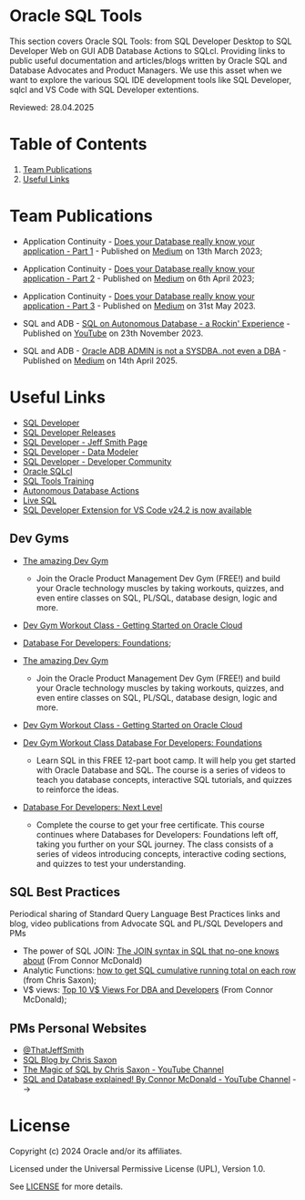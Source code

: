 # Oracle SQL Tools

This section covers Oracle SQL Tools: from SQL Developer Desktop to SQL Developer Web on GUI ADB Database Actions to SQLcl.
Providing links to public useful documentation and articles/blogs written by Oracle SQL and Database Advocates and Product Managers.
We use this asset when we want to explore the various SQL IDE development tools like SQL Developer, sqlcl and VS Code with SQL Developer extentions.

Reviewed: 28.04.2025

# Table of Contents

1. [Team Publications](#team-publications)
2. [Useful Links](#useful-links)

# Team Publications

- Application Continuity - [Does your Database really know your application - Part 1](https://medium.com/@paulbrad71/application-continuity-on-adb-does-your-database-know-your-application-376e44d8a30) - Published on [Medium](http://www.medium.com) on 13th March 2023;

- Application Continuity - [Does your Database really know your application - Part 2](https://medium.com/@paulbrad71/does-your-database-really-know-your-application-second-part-48321b0ab81) - Published on [Medium](http://www.medium.com) on 6th April 2023;

- Application Continuity - [Does your Database really know your application - Part 3](https://medium.com/@paulbrad71/application-continuity-on-adb-does-your-database-know-your-application-376e44d8a30) - Published on [Medium](http://www.medium.com) on 31st May 2023.

- SQL and ADB - [SQL on Autonomous Database - a Rockin' Experience](https://www.youtube.com/watch?v=jcrPvP4SKLQ) - Published on [YouTube](http://www.youtube.com) on 23th November 2023.  

- SQL and ADB - [Oracle ADB ADMIN is not a SYSDBA..not even a DBA](https://medium.com/@paulbrad71/oracle-adb-admin-is-not-a-sysdba-not-even-a-dba-50bc6f2bbb33) - Published on [Medium](http://www.medium.com) on 14th April 2025.

# Useful Links

- [SQL Developer](https://www.oracle.com/uk/database/sqldeveloper/)
- [SQL Developer Releases](https://docs.oracle.com/en/database/oracle/sql-developer/)
- [SQL Developer - Jeff Smith Page](https://www.thatjeffsmith.com/sql-developer/)
- [SQL Developer - Data Modeler](https://www.oracle.com/database/sqldeveloper/technologies/sql-data-modeler/)
- [SQL Developer - Developer Community](https://forums.oracle.com/ords/apexds/domain/dev-community/category/sql_developer?tags=sql-developer)
- [Oracle SQLcl](https://www.oracle.com/uk/database/sqldeveloper/technologies/sqlcl/)
- [SQL Tools Training](https://education.oracle.com/database/oracle-database/pFamily_32)
- [Autonomous Database Actions](https://docs.oracle.com/en/cloud/paas/autonomous-database/serverless/adbsb/connect-database-actions.html#GUID-102845D9-6855-4944-8937-5C688939610F)
- [Live SQL](https://livesql.oracle.com/apex/f?p=590:1000)
- [SQL Developer Extension for VS Code v24.2 is now available](https://www.thatjeffsmith.com/archive/2024/07/sql-developer-extension-for-vs-code-24-2-is-now-available/)

## Dev Gyms 
- [The amazing Dev Gym](https://devgym.oracle.com/pls/apex/f?p=10001:20011::::20011::) 
    - Join the Oracle Product Management Dev Gym (FREE!) and build your Oracle technology muscles by taking workouts, quizzes, and even entire classes on SQL, PL/SQL, database design, logic and more.
- [Dev Gym Workout Class - Getting Started on Oracle Cloud](https://devgym.oracle.com/pls/apex/f?p=10001:29:4444375111375:::29:P29_CLASS_ID:20342&cs=1qfK8bInptu93se5QM5iMzsT-iih_gFsY78j308d3ZUzrCzX2c0-kgiimo59pm0c_NblFShALC1oOB8MosiaSYQ)

- [Database For Developers: Foundations](https://devgym.oracle.com/pls/apex/f?p=10001:29:112499394488989:::29:P29_CLASS_ID:5481&cs=1Nx3TDJgh0w-ygq3icYMX7urIWoNPCEJuXLH5pqVOkknGnq2I33EJh57LsiiynySdqwMpwClQNviXsLC73e3-0Q);

- [The amazing Dev Gym](https://devgym.oracle.com/pls/apex/f?p=10001:20011::::20011::) 
    - Join the Oracle Product Management Dev Gym (FREE!) and build your Oracle technology muscles by taking workouts, quizzes, and even entire classes on SQL, PL/SQL, database design, logic and more.
- [Dev Gym Workout Class - Getting Started on Oracle Cloud](https://devgym.oracle.com/pls/apex/f?p=10001:29:4444375111375:::29:P29_CLASS_ID:20342&cs=1qfK8bInptu93se5QM5iMzsT-iih_gFsY78j308d3ZUzrCzX2c0-kgiimo59pm0c_NblFShALC1oOB8MosiaSYQ)

- [Dev Gym Workout Class Database For Developers: Foundations](https://devgym.oracle.com/pls/apex/f?p=10001:29:112499394488989:::29:P29_CLASS_ID:5481&cs=1Nx3TDJgh0w-ygq3icYMX7urIWoNPCEJuXLH5pqVOkknGnq2I33EJh57LsiiynySdqwMpwClQNviXsLC73e3-0Q)
    - Learn SQL in this FREE 12-part boot camp. It will help you get started with Oracle Database and SQL. The course is a series of videos to teach you database concepts,   interactive SQL tutorials, and quizzes to reinforce the ideas. 
- [Database For Developers: Next Level](https://devgym.oracle.com/pls/apex/dg/class/databases-for-developers-next-level.html)
    - Complete the course to get your free certificate. This course continues where Databases for Developers: Foundations left off, taking you further on your SQL journey. The class consists of a series of videos introducing concepts, interactive coding sections, and quizzes to test your understanding.


## SQL Best Practices
Periodical sharing of Standard Query Language Best Practices links and blog, video publications from Advocate SQL and PL/SQL Developers and PMs

- The power of SQL JOIN: [The JOIN syntax in SQL that no-one knows about](https://www.youtube.com/watch?v=nb52Gx4i364) (From Connor McDonald)
- Analytic Functions: [how to get SQL cumulative running total on each row](https://blogs.oracle.com/sql/post/cumulative-running-total-of-previous-rows-with-sql) (from Chris Saxon);
- V$ views: [Top 10 V$ Views For DBA and Developers](https://youtu.be/oI1F4vFwM9Q?si=i1UslciVja50792t) (From Connor McDonald);


## PMs Personal Websites

- [@ThatJeffSmith](https://www.thatjeffsmith.com/)
- [SQL Blog by Chris Saxon](https://blogs.oracle.com/sql)
- [The Magic of SQL by Chris Saxon - YouTube Channel](https://www.youtube.com/c/TheMagicofSQL)
- [SQL and Database explained! By Connor McDonald - YouTube Channel](https://www.youtube.com/@DatabaseDude) -->


# License

Copyright (c) 2024 Oracle and/or its affiliates.

Licensed under the Universal Permissive License (UPL), Version 1.0.

See [LICENSE](https://github.com/oracle-devrel/technology-engineering/blob/main/LICENSE) for more details.
